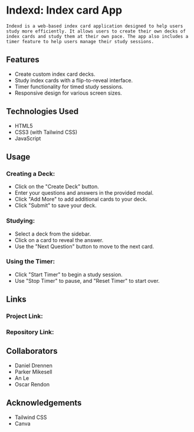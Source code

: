 # Indexd: Index card App

    Indexd is a web-based index card application designed to help users study more efficiently. It allows users to create their own decks of index cards and study them at their own pace. The app also includes a timer feature to help users manage their study sessions.

## Features

* Create custom index card decks.
* Study index cards with a flip-to-reveal interface.
* Timer functionality for timed study sessions.
* Responsive design for various screen sizes.

## Technologies Used

* HTML5
* CSS3 (with Tailwind CSS)
* JavaScript

## Usage

### Creating a Deck:

* Click on the "Create Deck" button.
* Enter your questions and answers in the provided modal.
* Click "Add More" to add additional cards to your deck.
* Click "Submit" to save your deck.


### Studying:

* Select a deck from the sidebar.
* Click on a card to reveal the answer.
* Use the "Next Question" button to move to the next card.


### Using the Timer:

* Click "Start Timer" to begin a study session.
* Use "Stop Timer" to pause, and "Reset Timer" to start over.

## Links

### Project Link: 

### Repository Link:


## Collaborators

* Daniel Drennen
* Parker Mikesell
* An Le
* Oscar Rendon

## Acknowledgements

* Tailwind CSS
* Canva